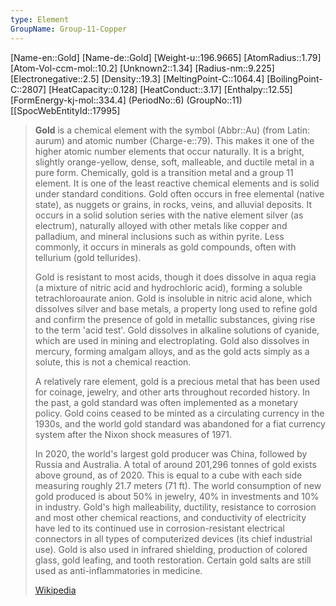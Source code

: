 ```yaml
---
type: Element
GroupName: Group-11-Copper
---
```


[Name-en::Gold]
[Name-de::Gold]
[Weight-u::196.9665]
[AtomRadius::1.79]
[Atom-Vol-ccm-mol::10.2]
[Unknown2::1.34]
[Radius-nm::9.225]
[Electronegative::2.5]
[Density::19.3]
[MeltingPoint-C::1064.4]
[BoilingPoint-C::2807]
[HeatCapacity::0.128]
[HeatConduct::3.17]
[Enthalpy::12.55]
[FormEnergy-kj-mol::334.4]
(PeriodNo::6)
(GroupNo::11)
[[SpocWebEntityId::17995]


> **Gold** is a chemical element with the symbol (Abbr::Au) (from Latin: aurum) and atomic number (Charge-e::79). This makes it one of the higher atomic number elements that occur naturally. It is a bright, slightly orange-yellow, dense, soft, malleable, and ductile metal in a pure form. Chemically, gold is a transition metal and a group 11 element. It is one of the least reactive chemical elements and is solid under standard conditions. Gold often occurs in free  elemental (native state), as nuggets or grains, in rocks, veins, and alluvial deposits. It occurs in a solid solution series with the native element silver (as electrum), naturally alloyed with other metals like copper and palladium, and mineral inclusions such as within pyrite. Less commonly, it occurs in minerals as gold compounds, often with tellurium (gold tellurides).
>
> Gold is resistant to most acids, though it does dissolve in aqua regia (a mixture of nitric acid and hydrochloric acid), forming a soluble tetrachloroaurate anion. Gold is insoluble in nitric acid alone, which dissolves silver and base metals, a property long used to refine gold and confirm the presence of gold in metallic substances, giving rise to the term 'acid test'. Gold dissolves in alkaline solutions of cyanide, which are used in mining and electroplating. Gold also dissolves in mercury, forming amalgam alloys, and as the gold acts simply as a solute, this is not a chemical reaction.
>
> A relatively rare element, gold is a precious metal that has been used for coinage, jewelry, and other arts throughout recorded history. In the past, a gold standard was often implemented as a monetary policy. Gold coins ceased to be minted as a circulating currency in the 1930s, and the world gold standard was abandoned for a fiat currency system after the Nixon shock measures of 1971.
>
> In 2020, the world's largest gold producer was China, followed by Russia and Australia. A total of around 201,296 tonnes of gold exists above ground, as of 2020. This is equal to a cube with each side measuring roughly 21.7 meters (71 ft). The world consumption of new gold produced is about 50% in jewelry, 40% in investments and 10% in industry. Gold's high malleability, ductility, resistance to corrosion and most other chemical reactions, and conductivity of electricity have led to its continued use in corrosion-resistant electrical connectors in all types of computerized devices (its chief industrial use). Gold is also used in infrared shielding, production of colored glass, gold leafing, and tooth restoration. Certain gold salts are still used as anti-inflammatories in medicine.
>
> [Wikipedia](https://en.wikipedia.org/wiki/Gold)


